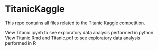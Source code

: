 # TitanicKaggle

This repo contains all files related to the Titanic Kaggle competition.

View Titanic.ipynb to see exploratory data analysis performed in python
View Titanic.Rmd and Titanic.pdf to see exploratory data analysis performed in R
